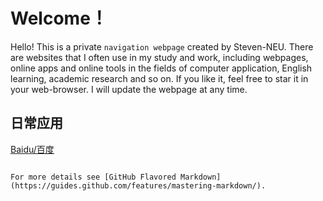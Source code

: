 # Welcome！

Hello! This is a private `navigation webpage` created by Steven-NEU. There are websites that I often use in my study and work, including  webpages, online apps and online tools in the fields of computer application, English learning, academic research and so on. If you like it, feel free to star it in your web-browser. I will update the webpage at any time.

## 日常应用
[Baidu/百度](www.baidu.com)


```

For more details see [GitHub Flavored Markdown](https://guides.github.com/features/mastering-markdown/).

